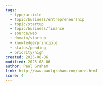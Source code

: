```yaml
---
tags:
  - type/article
  - topic/business/entrepreneurship
  - topic/startup
  - topic/business/finance
  - source/web
  - domain/startup
  - knowledge/principle
  - status/pending
  - priority/high
created: 2025-08-06
modified: 2025-08-06
author: Paul Graham
link: http://www.paulgraham.com/aord.html
score: 4
---
```

